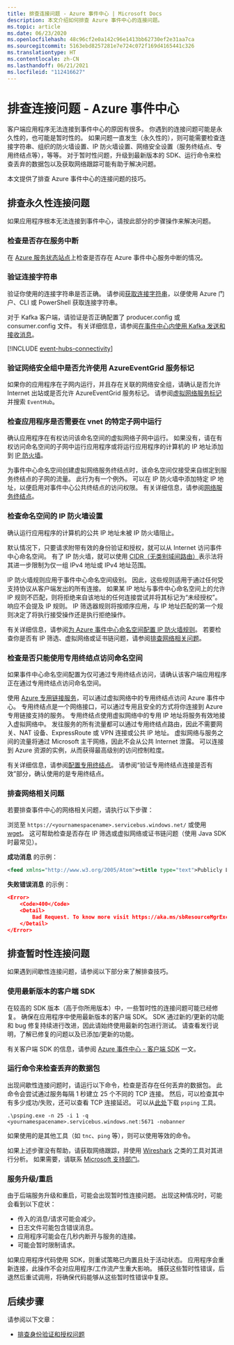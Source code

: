 ```yaml
---
title: 排查连接问题 - Azure 事件中心 | Microsoft Docs
description: 本文介绍如何排查 Azure 事件中心的连接问题。
ms.topic: article
ms.date: 06/23/2020
ms.openlocfilehash: 48c96cf2e0a142c96e1413bb62730ef2e31aa7ca
ms.sourcegitcommit: 5163ebd8257281e7e724c072f169d4165441c326
ms.translationtype: HT
ms.contentlocale: zh-CN
ms.lasthandoff: 06/21/2021
ms.locfileid: "112416627"
---
```

# <a name="troubleshoot-connectivity-issues---azure-event-hubs"></a>排查连接问题 - Azure 事件中心
客户端应用程序无法连接到事件中心的原因有很多。 你遇到的连接问题可能是永久性的，也可能是暂时性的。 如果问题一直发生（永久性的），则可能需要检查连接字符串、组织的防火墙设置、IP 防火墙设置、网络安全设置（服务终结点、专用终结点等），等等。 对于暂时性问题，升级到最新版本的 SDK、运行命令来检查丢弃的数据包以及获取网络跟踪可能有助于解决问题。 

本文提供了排查 Azure 事件中心的连接问题的技巧。 

## <a name="troubleshoot-permanent-connectivity-issues"></a>排查永久性连接问题
如果应用程序根本无法连接到事件中心，请按此部分的步骤操作来解决问题。 

### <a name="check-if-there-is-a-service-outage"></a>检查是否存在服务中断
在 [Azure 服务状态站点](https://azure.microsoft.com/status/)上检查是否存在 Azure 事件中心服务中断的情况。

### <a name="verify-the-connection-string"></a>验证连接字符串 
验证你使用的连接字符串是否正确。 请参阅[获取连接字符串](event-hubs-get-connection-string.md)，以便使用 Azure 门户、CLI 或 PowerShell 获取连接字符串。 

对于 Kafka 客户端，请验证是否正确配置了 producer.config 或 consumer.config 文件。 有关详细信息，请参阅[在事件中心内使用 Kafka 发送和接收消息](event-hubs-quickstart-kafka-enabled-event-hubs.md#send-and-receive-messages-with-kafka-in-event-hubs)。

[!INCLUDE [event-hubs-connectivity](./includes/event-hubs-connectivity.md)]

### <a name="verify-that-azureeventgrid-service-tag-is-allowed-in-your-network-security-groups"></a>验证网络安全组中是否允许使用 AzureEventGrid 服务标记
如果你的应用程序在子网内运行，并且存在关联的网络安全组，请确认是否允许 Internet 出站或是否允许 AzureEventGrid 服务标记。 请参阅[虚拟网络服务标记](../virtual-network/service-tags-overview.md)并搜索 `EventHub`。

### <a name="check-if-the-application-needs-to-be-running-in-a-specific-subnet-of-a-vnet"></a>检查应用程序是否需要在 vnet 的特定子网中运行
确认应用程序在有权访问该命名空间的虚拟网络子网中运行。 如果没有，请在有权访问命名空间的子网中运行应用程序或将运行应用程序的计算机的 IP 地址添加到 [IP 防火墙](event-hubs-ip-filtering.md)。 

为事件中心命名空间创建虚拟网络服务终结点时，该命名空间仅接受来自绑定到服务终结点的子网的流量。 此行为有一个例外。 可以在 IP 防火墙中添加特定 IP 地址，以便启用对事件中心公共终结点的访问权限。 有关详细信息，请参阅[网络服务终结点](event-hubs-service-endpoints.md)。

### <a name="check-the-ip-firewall-settings-for-your-namespace"></a>检查命名空间的 IP 防火墙设置
确认运行应用程序的计算机的公共 IP 地址未被 IP 防火墙阻止。  

默认情况下，只要请求附带有效的身份验证和授权，就可以从 Internet 访问事件中心命名空间。 有了 IP 防火墙，就可以使用 [CIDR（无类别域间路由）](https://en.wikipedia.org/wiki/Classless_Inter-Domain_Routing)表示法将其进一步限制为仅一组 IPv4 地址或 IPv4 地址范围。

IP 防火墙规则应用于事件中心命名空间级别。 因此，这些规则适用于通过任何受支持协议从客户端发出的所有连接。 如果某 IP 地址与事件中心命名空间上的允许 IP 规则不匹配，则将拒绝来自该地址的任何连接尝试并将其标记为“未经授权”。 响应不会提及 IP 规则。 IP 筛选器规则将按顺序应用，与 IP 地址匹配的第一个规则决定了将执行接受操作还是执行拒绝操作。

有关详细信息，请参阅[为 Azure 事件中心命名空间配置 IP 防火墙规则](event-hubs-ip-filtering.md)。 若要检查你是否有 IP 筛选、虚拟网络或证书链问题，请参阅[排查网络相关问题](#troubleshoot-network-related-issues)。

### <a name="check-if-the-namespace-can-be-accessed-using-only-a-private-endpoint"></a>检查是否只能使用专用终结点访问命名空间
如果事件中心命名空间配置为仅可通过专用终结点访问，请确认该客户端应用程序正在通过专用终结点访问命名空间。 

使用 [Azure 专用链接服务](../private-link/private-link-overview.md)，可以通过虚拟网络中的专用终结点访问 Azure 事件中心。 专用终结点是一个网络接口，可以通过专用且安全的方式将你连接到 Azure 专用链接支持的服务。 专用终结点使用虚拟网络中的专用 IP 地址将服务有效地接入虚拟网络中。 发往服务的所有流量都可以通过专用终结点路由，因此不需要网关、NAT 设备、ExpressRoute 或 VPN 连接或公共 IP 地址。 虚拟网络与服务之间的流量将通过 Microsoft 主干网络，因此不会从公共 Internet 泄露。 可以连接到 Azure 资源的实例，从而获得最高级别的访问控制粒度。

有关详细信息，请参阅[配置专用终结点](private-link-service.md)。 请参阅“验证专用终结点连接是否有效”部分，确认使用的是专用终结点。 

### <a name="troubleshoot-network-related-issues"></a>排查网络相关问题
若要排查事件中心的网络相关问题，请执行以下步骤： 

浏览至 `https://<yournamespacename>.servicebus.windows.net/` 或使用 [wget](https://www.gnu.org/software/wget/)。 这可帮助检查是否存在 IP 筛选或虚拟网络或证书链问题（使用 Java SDK 时最常见）。

**成功消息** 的示例：

```xml
<feed xmlns="http://www.w3.org/2005/Atom"><title type="text">Publicly Listed Services</title><subtitle type="text">This is the list of publicly-listed services currently available.</subtitle><id>uuid:27fcd1e2-3a99-44b1-8f1e-3e92b52f0171;id=30</id><updated>2019-12-27T13:11:47Z</updated><generator>Service Bus 1.1</generator></feed>
```

**失败错误消息** 的示例：

```json
<Error>
    <Code>400</Code>
    <Detail>
        Bad Request. To know more visit https://aka.ms/sbResourceMgrExceptions. . TrackingId:b786d4d1-cbaf-47a8-a3d1-be689cda2a98_G22, SystemTracker:NoSystemTracker, Timestamp:2019-12-27T13:12:40
    </Detail>
</Error>
```

## <a name="troubleshoot-transient-connectivity-issues"></a>排查暂时性连接问题
如果遇到间歇性连接问题，请参阅以下部分来了解排查技巧。 

### <a name="use-the-latest-version-of-the-client-sdk"></a>使用最新版本的客户端 SDK
在较高的 SDK 版本（高于你所用版本）中，一些暂时性的连接问题可能已经修复。 确保在应用程序中使用最新版本的客户端 SDK。 SDK 通过新的/更新的功能和 bug 修复持续进行改进，因此请始终使用最新的包进行测试。 请查看发行说明，了解已修复的问题以及已添加/更新的功能。 

有关客户端 SDK 的信息，请参阅 [Azure 事件中心 - 客户端 SDK](sdks.md) 一文。 

### <a name="run-the-command-to-check-dropped-packets"></a>运行命令来检查丢弃的数据包
出现间歇性连接问题时，请运行以下命令，检查是否存在任何丢弃的数据包。 此命令会尝试通过服务每隔 1 秒建立 25 个不同的 TCP 连接。 然后，可以检查其中有多少成功/失败，还可以查看 TCP 连接延迟。 可以从[此处](/sysinternals/downloads/psping)下载 `psping` 工具。

```shell
.\psping.exe -n 25 -i 1 -q <yournamespacename>.servicebus.windows.net:5671 -nobanner     
```
如果使用的是其他工具（如 `tnc`、`ping` 等），则可以使用等效的命令。 

如果上述步骤没有帮助，请获取网络跟踪，并使用 [Wireshark](https://www.wireshark.org/) 之类的工具对其进行分析。 如果需要，请联系 [Microsoft 支持部门](https://support.microsoft.com/)。 

### <a name="service-upgradesrestarts"></a>服务升级/重启
由于后端服务升级和重启，可能会出现暂时性连接问题。 出现这种情况时，可能会看到以下症状： 

- 传入的消息/请求可能会减少。
- 日志文件可能包含错误消息。
- 应用程序可能会在几秒内断开与服务的连接。
- 可能会暂时限制请求。

如果应用程序代码使用 SDK，则重试策略已内置且处于活动状态。 应用程序会重新连接，此操作不会对应用程序/工作流产生重大影响。 捕获这些暂时性错误，后退然后重试调用，将确保代码能够从这些暂时性错误中复原。

## <a name="next-steps"></a>后续步骤
请参阅以下文章：

* [排查身份验证和授权问题](troubleshoot-authentication-authorization.md)
